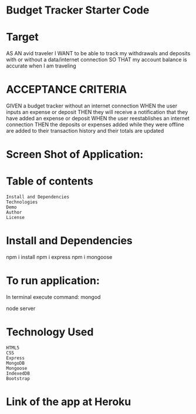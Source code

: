 # Budget Tracker Starter Code
# Target 
AS AN avid traveler
I WANT to be able to track my withdrawals and deposits with or without a data/internet connection
SO THAT my account balance is accurate when I am traveling 

# ACCEPTANCE CRITERIA
GIVEN a budget tracker without an internet connection
WHEN the user inputs an expense or deposit
THEN they will receive a notification that they have added an expense or deposit
WHEN the user reestablishes an internet connection
THEN the deposits or expenses added while they were offline are added to their transaction history and their totals are updated

# Screen Shot of Application: 


# Table of contents

    Install and Dependencies
    Technologies
    Demo
    Author
    License
# Install and Dependencies
npm i install
npm i express
npm i mongoose

# To run application: 
In terminal execute command: 
mongod

node server

# Technology Used 

    HTML5
    CSS
    Express
    MongoDB
    Mongoose
    IndexedDB
    Bootstrap

# Link of the app at Heroku

 


